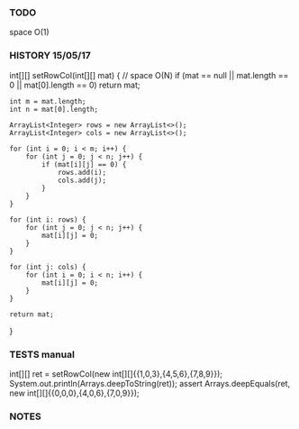 ### TODO
space O(1)

### HISTORY 15/05/17

int[][] setRowCol(int[][] mat) {
    // space O(N)
    if (mat == null || mat.length == 0 || mat[0].length == 0)
        return mat;

    int m = mat.length;
    int n = mat[0].length;

    ArrayList<Integer> rows = new ArrayList<>();
    ArrayList<Integer> cols = new ArrayList<>();

    for (int i = 0; i < m; i++) {
        for (int j = 0; j < n; j++) {
            if (mat[i][j] == 0) {
                rows.add(i);
                cols.add(j);
            }
        }
    }

    for (int i: rows) {
        for (int j = 0; j < n; j++) {
            mat[i][j] = 0;
        }
    }

    for (int j: cols) {
        for (int i = 0; i < n; i++) {
            mat[i][j] = 0;
        }
    }

    return mat;
}

### TESTS manual

int[][] ret = setRowCol(new int[][]{{1,0,3},{4,5,6},{7,8,9}});
System.out.println(Arrays.deepToString(ret));
assert Arrays.deepEquals(ret, new int[][]{{0,0,0},{4,0,6},{7,0,9}});

### NOTES
